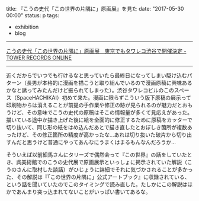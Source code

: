 title: 『こうの史代「この世界の片隅に」原画展』を見た
date: "2017-05-30 00:00"
status: p
tags:
- exhibition
- blog
---

[こうの史代「この世界の片隅に」原画展　東京でもタワレコ渋谷で開催決定 \- TOWER RECORDS ONLINE](http://tower.jp/article/news/2017/04/19/n101)

---

近くだからでいつでも行けるなと思っていたら最終日になってしまい駆け込むパターン（長男が本格的に漫画を描こうと取り組んでいるので漫画原稿に興味あるかなと誘ってみたんだけど振られてしまった）。渋谷タワレコビルのこのスペース（SpaceHACHIKAI）初めて来た。漫画に限らずこういう版下原稿の展示って印刷物からは消えることが前提の手作業や修正の跡が見られるのが魅力だとおもうけど、その意味でこうの史代の原稿はそこの情報量が多くて見応えがあった。描いている途中か描き上げた後に絵を全面的に修正するために原稿をカッターで切り抜いて、同じ形の紙をはめ込んだあとで描き直したとおぼしき箇所が複数あったけど、その修正箇所の精度が高かったな…あれは切り抜いた破片から切り出すんだと思うけど普通にやってあんなにうまくはまるもんなんだろうか…

そういえば以前細馬さんにタリーズで偶然会って『この世界』の話をしていたとき、呉美術館でのこうの史代展で原画展示といっしょに掲示されていた解説（こうのさんに取材した談話）がひじょうに詳細でそれに気づかされることが多かった、その解説は『「この世界の片隅に」公式アートブック』に収録されている、という話を聞いていたのでこのタイミングで読み直した。たしかにこの解説はほかであんまり突っ込まれてないことがいっぱい書いてあるな。
